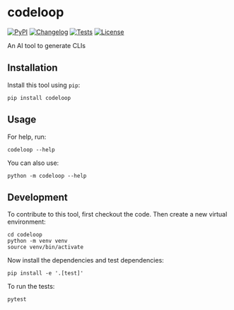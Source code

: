 # codeloop

[![PyPI](https://img.shields.io/pypi/v/codeloop.svg)](https://pypi.org/project/codeloop/)
[![Changelog](https://img.shields.io/github/v/release/helloworld/codeloop?include_prereleases&label=changelog)](https://github.com/helloworld/codeloop/releases)
[![Tests](https://github.com/helloworld/codeloop/workflows/Test/badge.svg)](https://github.com/helloworld/codeloop/actions?query=workflow%3ATest)
[![License](https://img.shields.io/badge/license-Apache%202.0-blue.svg)](https://github.com/helloworld/codeloop/blob/master/LICENSE)

An AI tool to generate CLIs

## Installation

Install this tool using `pip`:

    pip install codeloop

## Usage

For help, run:

    codeloop --help

You can also use:

    python -m codeloop --help

## Development

To contribute to this tool, first checkout the code. Then create a new virtual environment:

    cd codeloop
    python -m venv venv
    source venv/bin/activate

Now install the dependencies and test dependencies:

    pip install -e '.[test]'

To run the tests:

    pytest
